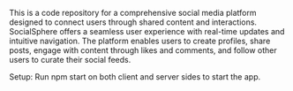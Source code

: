This is a code repository for a comprehensive social media platform designed to connect users through shared content and interactions. SocialSphere offers a seamless user experience with real-time updates and intuitive navigation. The platform enables users to create profiles, share posts, engage with content through likes and comments, and follow other users to curate their social feeds.

Setup:
Run npm start on both client and server sides to start the app.